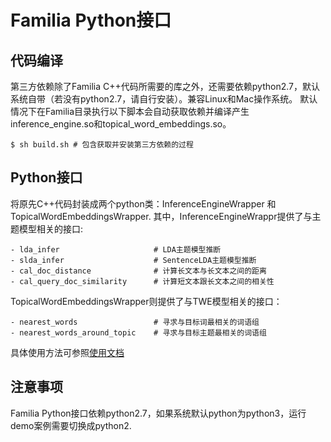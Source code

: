 # Familia Python接口

## 代码编译
第三方依赖除了Familia C++代码所需要的库之外，还需要依赖python2.7，默认系统自带（若没有python2.7，请自行安装）。兼容Linux和Mac操作系统。
默认情况下在Familia目录执行以下脚本会自动获取依赖并编译产生inference_engine.so和topical_word_embeddings.so。

	$ sh build.sh # 包含获取并安装第三方依赖的过程

## Python接口
将原先C++代码封装成两个python类：InferenceEngineWrapper 和 TopicalWordEmbeddingsWrapper.
其中，InferenceEngineWrappr提供了与主题模型相关的接口:

	- lda_infer                     # LDA主题模型推断 
	- slda_infer                    # SentenceLDA主题模型推断
	- cal_doc_distance              # 计算长文本与长文本之间的距离
	- cal_query_doc_similarity      # 计算短文本跟长文本之间的相关性

TopicalWordEmbeddingsWrapper则提供了与TWE模型相关的接口：

	- nearest_words                 # 寻求与目标词最相关的词语组
	- nearest_words_around_topic    # 寻求与目标主题最相关的词语组

具体使用方法可参照[使用文档](https://github.com/baidu/Familia/wiki/Python-Demo%E4%BD%BF%E7%94%A8%E6%96%87%E6%A1%A3)

## 注意事项
Familia Python接口依赖python2.7，如果系统默认python为python3，运行demo案例需要切换成python2.
